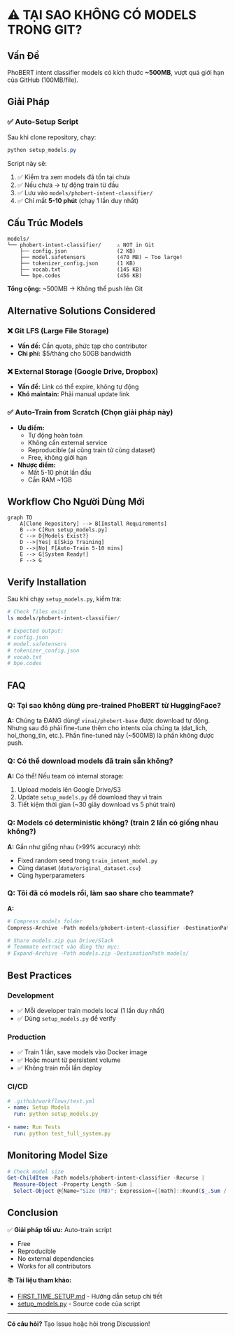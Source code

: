 # ⚠️ TẠI SAO KHÔNG CÓ MODELS TRONG GIT?

## Vấn Đề

PhoBERT intent classifier models có kích thước **~500MB**, vượt quá giới hạn của GitHub (100MB/file).

## Giải Pháp

### ✅ Auto-Setup Script

Sau khi clone repository, chạy:

```powershell
python setup_models.py
```

Script này sẽ:
1. ✅ Kiểm tra xem models đã tồn tại chưa
2. ✅ Nếu chưa → tự động train từ đầu
3. ✅ Lưu vào `models/phobert-intent-classifier/`
4. ✅ Chỉ mất **5-10 phút** (chạy 1 lần duy nhất)

## Cấu Trúc Models

```
models/
└── phobert-intent-classifier/     ⚠️ NOT in Git
    ├── config.json                (2 KB)
    ├── model.safetensors          (470 MB) ← Too large!
    ├── tokenizer_config.json      (1 KB)
    ├── vocab.txt                  (145 KB)
    └── bpe.codes                  (456 KB)
```

**Tổng cộng:** ~500MB → Không thể push lên Git

## Alternative Solutions Considered

### ❌ Git LFS (Large File Storage)
- **Vấn đề:** Cần quota, phức tạp cho contributor
- **Chi phí:** $5/tháng cho 50GB bandwidth

### ❌ External Storage (Google Drive, Dropbox)
- **Vấn đề:** Link có thể expire, không tự động
- **Khó maintain:** Phải manual update link

### ✅ Auto-Train from Scratch (Chọn giải pháp này)
- **Ưu điểm:** 
  - Tự động hoàn toàn
  - Không cần external service
  - Reproducible (ai cũng train từ cùng dataset)
  - Free, không giới hạn
- **Nhược điểm:**
  - Mất 5-10 phút lần đầu
  - Cần RAM ~1GB

## Workflow Cho Người Dùng Mới

```mermaid
graph TD
    A[Clone Repository] --> B[Install Requirements]
    B --> C[Run setup_models.py]
    C --> D{Models Exist?}
    D -->|Yes| E[Skip Training]
    D -->|No| F[Auto-Train 5-10 mins]
    E --> G[System Ready!]
    F --> G
```

## Verify Installation

Sau khi chạy `setup_models.py`, kiểm tra:

```powershell
# Check files exist
ls models/phobert-intent-classifier/

# Expected output:
# config.json
# model.safetensors
# tokenizer_config.json
# vocab.txt
# bpe.codes
```

## FAQ

### Q: Tại sao không dùng pre-trained PhoBERT từ HuggingFace?
**A:** Chúng ta ĐANG dùng! `vinai/phobert-base` được download tự động. Nhưng sau đó phải fine-tune thêm cho intents của chúng ta (dat_lich, hoi_thong_tin, etc.). Phần fine-tuned này (~500MB) là phần không được push.

### Q: Có thể download models đã train sẵn không?
**A:** Có thể! Nếu team có internal storage:
1. Upload models lên Google Drive/S3
2. Update `setup_models.py` để download thay vì train
3. Tiết kiệm thời gian (~30 giây download vs 5 phút train)

### Q: Models có deterministic không? (train 2 lần có giống nhau không?)
**A:** Gần như giống nhau (>99% accuracy) nhờ:
- Fixed random seed trong `train_intent_model.py`
- Cùng dataset (`data/original_dataset.csv`)
- Cùng hyperparameters

### Q: Tôi đã có models rồi, làm sao share cho teammate?
**A:** 
```powershell
# Compress models folder
Compress-Archive -Path models/phobert-intent-classifier -DestinationPath models.zip

# Share models.zip qua Drive/Slack
# Teammate extract vào đúng thư mục:
# Expand-Archive -Path models.zip -DestinationPath models/
```

## Best Practices

### Development
- ✅ Mỗi developer train models local (1 lần duy nhất)
- ✅ Dùng `setup_models.py` để verify

### Production
- ✅ Train 1 lần, save models vào Docker image
- ✅ Hoặc mount từ persistent volume
- ✅ Không train mỗi lần deploy

### CI/CD
```yaml
# .github/workflows/test.yml
- name: Setup Models
  run: python setup_models.py
  
- name: Run Tests
  run: python test_full_system.py
```

## Monitoring Model Size

```powershell
# Check model size
Get-ChildItem -Path models/phobert-intent-classifier -Recurse | 
  Measure-Object -Property Length -Sum | 
  Select-Object @{Name="Size (MB)"; Expression={[math]::Round($_.Sum / 1MB, 2)}}
```

## Conclusion

✅ **Giải pháp tối ưu:** Auto-train script
- Free
- Reproducible
- No external dependencies
- Works for all contributors

📚 **Tài liệu tham khảo:**
- [FIRST_TIME_SETUP.md](./FIRST_TIME_SETUP.md) - Hướng dẫn setup chi tiết
- [setup_models.py](./setup_models.py) - Source code của script

---

**Có câu hỏi?** Tạo Issue hoặc hỏi trong Discussion!
